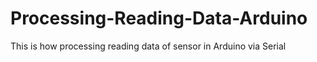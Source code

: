 # Processing-Reading-Data-Arduino
This is how processing reading data of sensor in Arduino via Serial

